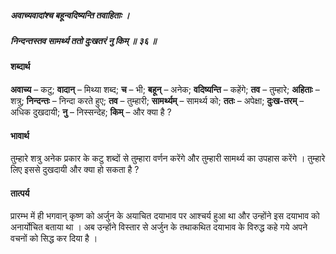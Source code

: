 ##### अवाच्यवादांश्च बहून्वदिष्यन्ति तवाहिताः ।
##### निन्दन्तस्तव सामर्थ्य ततो दुःखतरं नु किम् ॥ ३६ ॥

#### शब्दार्थ

**अवाच्य** – कटु; **वादान्** – मिथ्या शब्द; **च** – भी; **बहून्** – अनेक; **वदिष्यन्ति** – कहेंगे; **तव** – तुम्हारे; **अहिताः** – शत्रु; **निन्दन्तः** – निन्दा करते हुए; **तव** – तुम्हारी; **सामर्थ्यम्** – सामर्थ्य को; **ततः** – अपेक्षा; **दुःख-तरम्** – अधिक दुखदायी; **नु** – निस्सन्देह; **किम्** – और क्या है ?

#### भावार्थ

तुम्हारे शत्रु अनेक प्रकार के कटु शब्दों से तुम्हारा वर्णन करेंगे और तुम्हारी सामर्थ्य का उपहास करेंगे । तुम्हारे लिए इससे दुखदायी और क्या हो सकता है ?

#### तात्पर्य

प्रारम्भ में ही भगवान् कृष्ण को अर्जुन के अयाचित दयाभाव पर आश्चर्य हुआ था और उन्होंने इस दयाभाव को अनार्योचित बताया था । अब उन्होंने विस्तार से अर्जुन के तथाकथित दयाभाव के विरुद्ध कहे गये अपने वचनों को सिद्ध कर दिया है ।